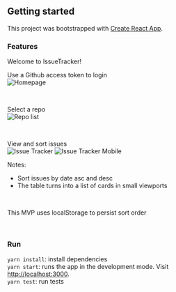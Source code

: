 ## Getting started

This project was bootstrapped with [Create React App](https://github.com/facebook/create-react-app).

### Features

Welcome to IssueTracker!

Use a Github access token to login
<br />
![Homepage](https://i.imgur.com/py2rEVz.png "Homepage")

<br />

Select a repo
<br />
![Repo list](https://i.imgur.com/liVcBqz.png "Repo list")

<br />

View and sort issues
<br />
![Issue Tracker](https://i.imgur.com/5DtoGCU.png "Issue Tracker")
![Issue Tracker Mobile](https://i.imgur.com/iEnE7e1.png "Issue Tracker Mobile")
<br />

Notes: 
<br />
- Sort issues by date asc and desc
- The table turns into a list of cards in small viewports

<br />

This MVP uses localStorage to persist sort order

<br />

### Run

`yarn install`: install dependencies
<br />
`yarn start`: runs the app in the development mode. Visit [http://localhost:3000](http://localhost:3000).
<br />
`yarn test`: run tests
